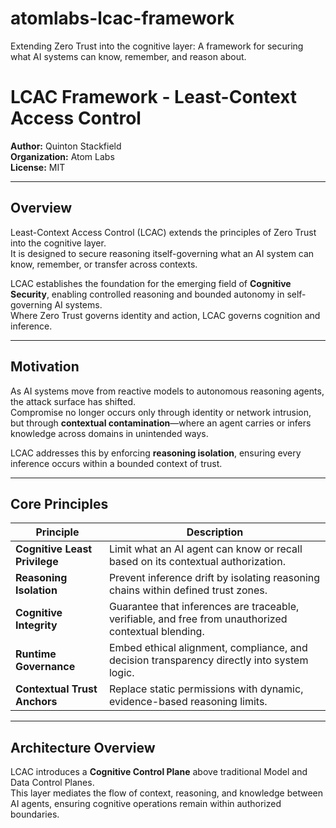 # atomlabs-lcac-framework
Extending Zero Trust into the cognitive layer: A framework for securing what AI systems can know, remember, and reason about.

# LCAC Framework - Least-Context Access Control
**Author:** Quinton Stackfield  
**Organization:** Atom Labs  
**License:** MIT  

---

## Overview
Least-Context Access Control (LCAC) extends the principles of Zero Trust into the cognitive layer.  
It is designed to secure reasoning itself-governing what an AI system can know, remember, or transfer across contexts.  

LCAC establishes the foundation for the emerging field of **Cognitive Security**, enabling controlled reasoning and bounded autonomy in self-governing AI systems.  
Where Zero Trust governs identity and action, LCAC governs cognition and inference.

---

## Motivation
As AI systems move from reactive models to autonomous reasoning agents, the attack surface has shifted.  
Compromise no longer occurs only through identity or network intrusion, but through **contextual contamination**—where an agent carries or infers knowledge across domains in unintended ways.  

LCAC addresses this by enforcing **reasoning isolation**, ensuring every inference occurs within a bounded context of trust.

---

## Core Principles

| Principle | Description |
|------------|--------------|
| **Cognitive Least Privilege** | Limit what an AI agent can know or recall based on its contextual authorization. |
| **Reasoning Isolation** | Prevent inference drift by isolating reasoning chains within defined trust zones. |
| **Cognitive Integrity** | Guarantee that inferences are traceable, verifiable, and free from unauthorized contextual blending. |
| **Runtime Governance** | Embed ethical alignment, compliance, and decision transparency directly into system logic. |
| **Contextual Trust Anchors** | Replace static permissions with dynamic, evidence-based reasoning limits. |

---

## Architecture Overview

LCAC introduces a **Cognitive Control Plane** above traditional Model and Data Control Planes.  
This layer mediates the flow of context, reasoning, and knowledge between AI agents, ensuring cognitive operations remain within authorized boundaries.
